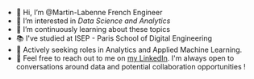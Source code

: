 - 👋 Hi, I’m @Martin-Labenne French Engineer
- 👀 I’m interested in _Data Science and Analytics_
- 🌱 I’m continuously learning about these topics
- 📚 I've studied at ISEP - Paris School of Digital Engineering
- 🚀 Actively seeking roles in Analytics and Applied Machine Learning.
- 🔗 Feel free to reach out to me on [my LinkedIn](https://www.linkedin.com/in/martin-labenne/). I'm always open to conversations around data and potential collaboration opportunities !
<!--
- 💞️ I’m looking to collaborate on ...
- 📫 How to reach me ...
- 💼 I currently work at Jolimoi - Paris, France as a Data Scientist
-->
<!---
Martin-Labenne/Martin-Labenne is a ✨ special ✨ repository because its `README.md` (this file) appears on your GitHub profile.
You can click the Preview link to take a look at your changes.
--->
